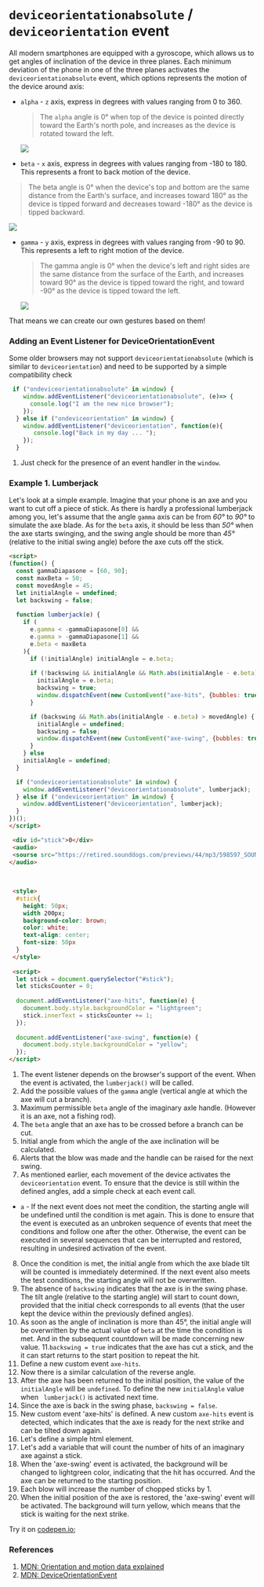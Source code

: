 # `deviceorientationabsolute` / `deviceorientation` event
All modern smartphones are equipped with a gyroscope, which allows us to get angles of inclination of the 
device in three planes. Each minimum deviation of the phone in one of the three planes activates the 
`deviceorientationabsolute` event, which options represents the motion of the device around axis: 
 * `alpha`  - `z` axis, express in degrees with values ranging from 0 to 360.
   > The `alpha` angle is 0° when top of the device is pointed directly toward the Earth's north pole,
   > and increases as the device is rotated toward the left.
   <p><img src="./img/alpha.png" style="text-align:center"/></p>
 
 
 * `beta` - `x` axis, express in degrees with values ranging from -180 to 180. This represents a front to back 
    motion of the device.
  > The beta angle is 0° when the device's top and bottom are the same distance from the Earth's surface, and 
  > increases toward 180° as the device is tipped forward and decreases toward -180° as the device is tipped 
  backward.
   <p><img src="./img/beta.png" style="text-align:center"/></p>
   
   
 * `gamma` - `y` axis, express in degrees with values ranging from -90 to 90. This represents a left to right motion
  of the device.
   > The gamma angle is 0° when the device's left and right sides are the same distance from the surface of the Earth,
   >and increases toward 90° as the device is tipped toward the right, and toward -90° as the device is tipped toward
   >the left.
    <p><img src="./img/gamma.png" style="text-align:center"/></p>
That means we can create our own gestures based on them! 

### Adding an Event Listener for DeviceOrientationEvent

Some older browsers may not support `deviceorientationabsolute` (which is similar to `deviceorientation`)
 and need to be supported by a simple compatibility check
 ```javascript
  if ("ondeviceorientationabsolute" in window) {                                 //[1]
     window.addEventListener("deviceorientationabsolute", (e)=> {
       console.log("I am the new nice browser");
     });
   } else if ("ondeviceorientation" in window) {                                 //[1]
     window.addEventListener("deviceorientation", function(e){
        console.log("Back in my day ... ");
     });  
   }
 ```
1. Just check for the presence of an event handler in the `window`.

### Example 1. Lumberjack
Let's look at a simple example. Imagine that your phone is an axe and you want to cut off a piece of stick.
As there is hardly a professional lumberjack among you, let's assume that the angle `gamma` axis can be from *60°*
to *90°* to simulate the axe blade. 
As for the `beta` axis, it should be less than *50°* when the axe starts swinging, and the swing angle should be more than *45°* 
(relative to the initial swing angle) before the axe cuts off the stick.

```html
<script>
(function() {
  const gammaDiapasone = [60, 90];                                                            //[2]
  const maxBeta = 50;                                                                         //[3]
  const movedAngle = 45;                                                                      //[4]
  let initialAngle = undefined;                                                               //[5]
  let backswing = false;                                                                      //[6]
               
  function lumberjack(e) {                                                                    //[1]
    if (                                                                                      //[7]
      e.gamma < -gammaDiapasone[0] &&               
      e.gamma > -gammaDiapasone[1] &&               
      e.beta < maxBeta              
    ){ 
      if (!initialAngle) initialAngle = e.beta;                                               //[8]
      
      if (!backswing && initialAngle && Math.abs(initialAngle - e.beta) > movedAngle) {       //[9]
        initialAngle = e.beta;                                                                //[10]
        backswing = true;                                                                     //[11]
        window.dispatchEvent(new CustomEvent("axe-hits", {bubbles: true, composed: true}));   //[12]                                                        //[15]
      }

      if (backswing && Math.abs(initialAngle - e.beta) > movedAngle) {                        //[13]
        initialAngle = undefined;                                                             //[14]
        backswing = false;                                                                    //[15]
        window.dispatchEvent(new CustomEvent("axe-swing", {bubbles: true, composed: true}));  //[16]
      }
    } else
    initialAngle = undefined;                                                                 //[7a]
  }

  if ("ondeviceorientationabsolute" in window) {                                              //[1]
    window.addEventListener("deviceorientationabsolute", lumberjack);
  } else if ("ondeviceorientation" in window) {
    window.addEventListener("deviceorientation", lumberjack);
  }
})();
</script>

 <div id="stick">0</div>                                                                      <!--[17]-->
 <audio>
 <sourse src="https://retired.sounddogs.com/previews/44/mp3/598597_SOUNDDOGS__ax.mp3" type="audio/mpeg"> 
</audio>
 
 
 
 <style>
  #stick{
    height: 50px;
    width 200px;
    background-color: brown;
    color: white;
    text-align: center;
    font-size: 50px
  }
 </style>
 
 <script>
  let stick = document.querySelector("#stick");                                               
  let sticksCounter = 0;                                                                      //[18]
   
  document.addEventListener("axe-hits", function(e) {                                        
    document.body.style.backgroundColor = "lightgreen";                                       //[19]
    stick.innerText = sticksCounter += 1;                                                     //[20]
  });
  
  document.addEventListener("axe-swing", function(e) {                                        
    document.body.style.backgroundColor = "yellow";                                           //[21]
  });
</script>
```
1. The event listener depends on the browser's support of the event. When the event is activated, the `lumberjack()` will
 be called.
2. Add the possible values of the `gamma` angle (vertical angle at which the axe will cut a branch).
3. Maximum permissible `beta` angle of the imaginary axle handle. (However it is an axe, not a fishing rod).
4. The `beta` angle that an axe has to be crossed before a branch can be cut.
5. Initial angle from which the angle of the axe inclination will be calculated. 
6. Alerts that the blow was made and the handle can be raised for the next swing.
7. As mentioned earlier, each movement of the device activates the `deviceorientation` event. To ensure that the device 
is still within the defined angles, add a simple check at each event call.
 * `a` - If the next event does not meet the condition, the starting angle will be undefined until the condition is met 
 again. This is done to ensure that the event is executed as an unbroken sequence of events that meet the conditions and
 follow one after the other.   Otherwise, the event can be executed in several sequences that can be interrupted and 
 restored, resulting in undesired activation of the event.
8. Once the condition is met, the initial angle from which the axe blade tilt will be counted is immediately determined.
 If the next event also meets the test conditions, the starting angle will not be overwritten.
9. The absence of `backswing` indicates that the axe is in the swing phase. The tilt angle (relative to the starting angle)
 will start to count down, provided that the initial check corresponds to all events (that the user kept the device 
 within the previously defined angles).
10. As soon as the angle of inclination is more than 45°, the initial angle will be overwritten by the actual value of 
`beta` at the time the condition is met. And in the subsequent countdown will be made concerning new value.
11.`backswing = true` indicates that the axe has cut a stick, and the it can start returns to the start position to repeat the hit.
12. Define a new custom event `axe-hits`.
13. Now there is a similar calculation of the reverse angle.
14. After the axe has been returned to the initial position, the value of the `initialAngle` will be `undefined`.
 To define the new `initialAngle` value when ` lumberjack()` is activated next time.
15. Since the axe is back in the swing phase, `backswing = false`.
16. New custom event 'axe-hits' is defined. A new custom `axe-hits` event is detected, which indicates that the axe is
 ready for the next strike and can be tilted down again.
17. Let's define a simple html element.
18. Let's add a variable that will count the number of hits of an imaginary axe against a stick.
19. When the 'axe-swing' event is activated, the background will be changed to lightgreen color, indicating that the hit 
has occurred. And the axe can be returned to the starting position.
20. Each blow will increase the number of chopped sticks by 1.
21. When the initial position of the axe is restored, the 'axe-swing' event will be activated. The background will 
turn yellow, which means that the stick is waiting for the next strike.


Try it on [codepen.io](https://s.codepen.io/Halochkin/debug/RmgbXj/xnMabNPXVgKr);
### References
1. [MDN: Orientation and motion data explained](https://developer.mozilla.org/en-US/docs/Web/Guide/Events/Orientation_and_motion_data_explained)
2. [MDN: DeviceOrientationEvent](https://developer.mozilla.org/en-US/docs/Web/API/DeviceOrientationEvent/DeviceOrientationEvent)
